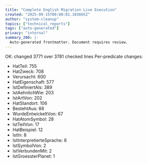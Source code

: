 ```yaml
---
title: "Complete English Migration Live Execution"
created: "2025-09-15T00:08:01.103665Z"
author: "system-cleanup"
topics: ["technical_reports"]
tags: ["auto-generated"]
privacy: "internal"
summary_200: |-
  Auto-generated frontmatter. Document requires review.
---
```


OK: changed 3771 over 3781 checked lines
Per-predicate changes:
- HatTeil: 755
- HatZweck: 708
- Verursacht: 600
- HatEigenschaft: 577
- IstDefiniertAls: 389
- IstAehnlichWie: 203
- IstArtVon: 202
- HatStandort: 106
- BestehtAus: 88
- WurdeEntwickeltVon: 67
- HatAtomSymbol: 28
- IstTeilVon: 17
- HatBeispiel: 12
- IstIn: 8
- IstInterpretierteSprache: 6
- IstSymbolVon: 2
- IstVerbundenMit: 2
- IstGroessterPlanet: 1